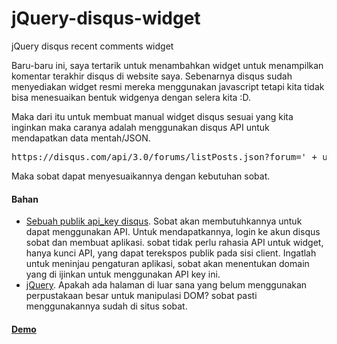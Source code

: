 # jQuery-disqus-widget
jQuery disqus recent comments widget

<p>Baru-baru ini, saya tertarik untuk menambahkan widget untuk menampilkan komentar terakhir disqus di website saya. Sebenarnya disqus sudah menyediakan widget resmi mereka menggunakan javascript tetapi kita tidak bisa menesuaikan bentuk widgenya dengan selera kita :D.</p> <p>Maka dari itu untuk membuat manual widget disqus sesuai yang kita inginkan maka caranya adalah menggunakan disqus API untuk mendapatkan data mentah/JSON. </p> <pre style="" class="prettyprint prettyprinted"><span class="pln">https</span><span class="pun">:</span><span class="com">//disqus.com/api/3.0/forums/listPosts.json?forum=' + username + '&amp;limit=' + count + '&amp;related=thread&amp;api_key=' + apikey</span></pre> Maka sobat dapat menyesuaikannya dengan kebutuhan sobat.<h4>Bahan</h4> <ul> <li><a href="https://disqus.com/api/applications/" target="_blank">Sebuah publik api_key disqus</a>. Sobat akan membutuhkannya untuk dapat menggunakan API. Untuk mendapatkannya, login ke akun disqus sobat dan membuat aplikasi. sobat tidak perlu rahasia API untuk widget, hanya kunci API, yang dapat terekspos publik pada sisi client. Ingatlah untuk meninjau pengaturan aplikasi, sobat akan menentukan domain yang di ijinkan untuk menggunakan API key ini.</li> <li><a href="http://jquery.com/" target="_blank">jQuery</a>. Apakah ada halaman di luar sana yang belum menggunakan perpustakaan besar untuk manipulasi DOM? sobat pasti menggunakannya sudah di situs sobat.</li> </ul><h4><a href="http://ibacor.com/labs/jquery-simple-disqus-recent-comments-widget" target="_BLANK">Demo</a></h4>
